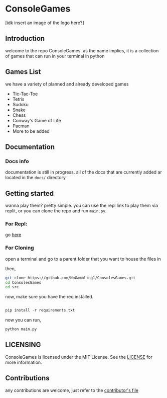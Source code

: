 # ConsoleGames

[idk insert an image of the logo here?]

## Introduction

welcome to the repo ConsoleGames. as the name implies, it is a collection of games that can run in your terminal in python

## Games List

we have a variety of planned and already developed games
  - Tic-Tac-Toe
  - Tetris
  - Sudoku
  - Snake
  - Chess
  - Conway's Game of Life
  - Pacman
  - More to be added

## Documentation

### Docs info

documentation is still in progress. all of the docs that are currently added ar located in the `docs/` directory

## Getting started

wanna play them? pretty simple. you can use the repl link to play them via replit, or you can clone the repo and run `main.py`.

### For Repl:

go [here](https://replit.com/@orangejuiceplz/ConsolesGames)

### For Cloning

open a terminal and go to a parent folder that you want to house the files in

then,

```bash
git clone https://github.com/NoGambling1/ConsolesGames.git
cd ConsolesGames
cd src
```
now, make sure you have the req installed.

```python

pip install -r requirements.txt

```
now you can run,

```bash
python main.py
```

## LICENSING

ConsoleGames is licensed under the MIT License. See the  [LICENSE](https://github.com/NoGambling1/ConsoleGames/blob/main/LICENSE) for more information.

## Contributions

any contributions are welcome, just refer to the [contributor's file](https://github.com/NoGambling1/ConsoleGames/blob/main/docs/CONTRIBUTING.md)
